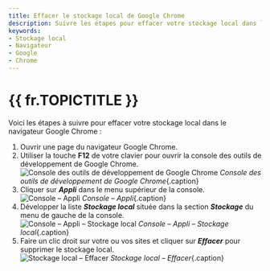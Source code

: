 ```yaml
---
title: Effacer le stockage local de Google Chrome
description: Suivre les étapes pour effacer votre stockage local dans le navigateur Google Chrome.
keywords:
- Stockage local
- Navigateur
- Google
- Chrome
---
```

# {{ fr.TOPICTITLE }} 

Voici les étapes à suivre pour effacer votre stockage local dans le navigateur Google Chrome :  

1. Ouvrir une page du navigateur Google Chrome.  
1. Utiliser la touche **F12** de votre clavier pour ouvrir la console des outils de développement de Google Chrome.  
![Console des outils de développement de Google Chrome](/img/fr/kb/KB2050.png) 
*Console des outils de développement de Google Chrome*{.caption}
1. Cliquer sur ***Appli*** dans le menu supérieur de la console.  
![Console – Appli](/img/fr/kb/KB2051.png) 
*Console – Appli*{.caption}
1. Développer la liste ***Stockage local*** située dans la section ***Stockage*** du menu de gauche de la console.  
![Console – Appli – Stockage local](/img/fr/kb/KB2052.png) 
*Console – Appli – Stockage local*{.caption}
1. Faire un clic droit sur votre ou vos sites et cliquer sur ***Effacer*** pour supprimer le stockage local.  
![Stockage local – Effacer](/img/fr/kb/KB2053.png) 
*Stockage local – Effacer*{.caption}

